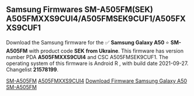 <h2>Samsung Firmwares SM-A505FM(SEK) A505FMXXS9CUI4/A505FMSEK9CUF1/A505FXXS9CUF1</h2>
Download the Samsung firmware for the ✅ <strong>Samsung Galaxy A50 </strong> ⭐ <strong>SM-A505FM</strong> with product code <strong>SEK</strong> <strong> from Ukraine</strong>. This firmware has version number PDA <strong>A505FMXXS9CUI4</strong> and CSC A505FMSEK9CUF1. The operating system of this firmware is Android R , with build date 2021-09-27. Changelist <strong>21578199</strong>.


[SM-A505FM](https://samfirm.shop/samsung/model/SM-A505FM)
[A505FMXXS9CUI4](https://samfirm.shop/samsung/pda/A505FMXXS9CUI4)
[Download Firmware Samsung Galaxy A50 SM-A505FM](https://samfirm.shop/samsung/firmware/460112)
